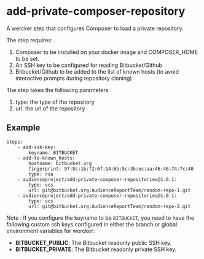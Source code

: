 # add-private-composer-repository
A wercker step that configures Composer to load a private repository.

The step requires: 
 1. Composer to be installed on your docker image and COMPOSER_HOME to be set.
 2. An SSH key to be configured for reading Bitbucket/Github
 3. Bitbucket/Github to be added to the list of known hosts (to avoid interactive prompts during repository cloning)
 
The step takes the following parameters: 
 1. type: the type of the repository
 2. url: the url of the repository

## Example

```
steps:
    - add-ssh-key:
        keyname: BITBUCKET
    - add-to-known_hosts:
        hostname: bitbucket.org
        fingerprint: 97:8c:1b:f2:6f:14:6b:5c:3b:ec:aa:46:46:74:7c:40
        type: rsa
    - audienceproject/add-private-composer-repositories@1.0.1:
        type: vcs
        url: git@bitbucket.org:AudienceReportTeam/random-repo-1.git
    - audienceproject/add-private-composer-repositories@1.0.1:
        type: vcs
        url: git@bitbucket.org:AudienceReportTeam/random-repo-2.git        
```

Note : If you configure the keyname to be `BITBUCKET`, you need to have the following custom ssh keys configured in either the branch or global environment variables for wercker:

* **BITBUCKET_PUBLIC**: The Bitbucket readonly public SSH key.
* **BITBUCKET_PRIVATE**: The Bitbucket readonly private SSH key.